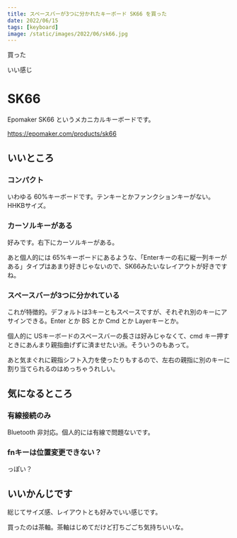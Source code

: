 ```yaml
---
title: スペースバーが3つに分かれたキーボード SK66 を買った
date: 2022/06/15
tags: [keyboard]
image: /static/images/2022/06/sk66.jpg
---
```


買った

いい感じ

# SK66

Epomaker SK66 というメカニカルキーボードです。

https://epomaker.com/products/sk66

## いいところ
### コンパクト

いわゆる 60%キーボードです。テンキーとかファンクションキーがない。HHKBサイズ。

### カーソルキーがある

好みです。右下にカーソルキーがある。

あと個人的には 65%キーボードにあるような、「Enterキーの右に縦一列キーがある」タイプはあまり好きじゃないので、SK66みたいなレイアウトが好きですね。

### スペースバーが3つに分かれている

これが特徴的。デフォルトは3キーともスペースですが、それぞれ別のキーにアサインできる。Enter とか BS とか Cmd とか Layerキーとか。

個人的に USキーボードのスペースバーの長さは好みじゃなくて、cmd キー押すときにあんまり親指曲げずに済ませたい派。そういうのもあって。

あと気まぐれに親指シフト入力を使ったりもするので、左右の親指に別のキーに割り当てられるのはめっちゃうれしい。

## 気になるところ

### 有線接続のみ

Bluetooth 非対応。個人的には有線で問題ないです。

### fnキーは位置変更できない？

っぽい？

## いいかんじです

総じてサイズ感、レイアウトとも好みでいい感じです。

買ったのは茶軸。茶軸はじめてだけど打ちごごち気持ちいいな。
